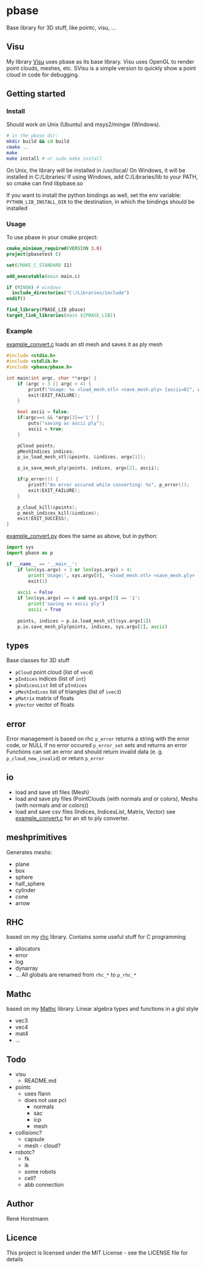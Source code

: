 # pbase
Base library for 3D stuff, like pointc, visu, ...


## Visu
My library [Visu](https://github.com/renehorstmann/Visu) uses pbase as its base library.
Visu uses OpenGL to render point clouds, meshes, etc.
SVisu is a simple version to quickly show a point cloud in code for debugging.


## Getting started

### Install
Should work on Unix (Ubuntu) and msys2/mingw (Windows).
```sh
# in the pbase dir:
mkdir build && cd build
cmake ..
make
make install # or sudo make install
```
On Unix, the library will be installed in /usr/local/
On Windows, it will be installed in C:/Libraries/
If using Windows, add C:/Libraries/lib to your PATH, so cmake can find libpbase.so

If you want to install the python bindings as well, set the env variable:
`PYTHON_LIB_INSTALL_DIR`
to the destination, in which the bindings should be installed

### Usage
To use pbase in your cmake project:
```cmake
cmake_minimum_required(VERSION 3.0)
project(pbasetest C)

set(CMAKE_C_STANDARD 11)

add_executable(main main.c)

if (MINGW) # windows
  include_directories("C:/Libraries/include")
endif()

find_library(PBASE_LIB pbase)
target_link_libraries(main ${PBASE_LIB})
```

### Example
[example_convert.c](tests/example_convert.c) loads an stl mesh and saves it as ply mesh
```c
#include <stdio.h>
#include <stdlib.h>
#include <pbase/pbase.h>

int main(int argc, char **argv) {
    if (argc < 3 || argc > 4) {
        printf("Usage: %s <load_mesh.stl> <save_mesh.ply> [ascii=0]", argv[0]);
        exit(EXIT_FAILURE);
    }

    bool ascii = false;
    if(argc==4 && *argv[3]=='1') {
        puts("saving as ascii ply");
        ascii = true;
    }

    pCloud points;
    pMeshIndices indices;
    p_io_load_mesh_stl(&points, &indices, argv[1]);

    p_io_save_mesh_ply(points, indices, argv[2], ascii);

    if(p_error()) {
        printf("An error occured while converting: %s", p_error());
        exit(EXIT_FAILURE);
    }

    p_cloud_kill(&points);
    p_mesh_indices_kill(&indices);
    exit(EXIT_SUCCESS);
}
```

[example_convert.py](python/example_convert.py) does the same as above, but in python:
```python
import sys
import pbase as p

if __name__ == '__main__':
    if len(sys.argv) < 3 or len(sys.argv) > 4:
        print('Usage:', sys.argv[0], '<load_mesh.stl> <save_mesh.ply> [ascii=0]')
        exit(1)
        
    ascii = False
    if len(sys.argv) == 4 and sys.argv[3] == '1':
        print('saving as ascii ply')
        ascii = True
        
    points, indices = p.io.load_mesh_stl(sys.argv[1])
    p.io.save_mesh_ply(points, indices, sys.argv[2], ascii)
```


## types
Base classes for 3D stuff
 - `pCloud` point cloud (list of `vec4`)
 - `pIndices` indices (list of `int`)
 - `pIndicesList` list of `pIndices`
 - `pMeshIndices` list of triangles (list of `ivec3`)
 - `pMatrix` matrix of floats
 - `pVector` vector of floats

## error
Error management is based on rhc
`p_error` returns a string with the error code, or NULL if no error occured
`p_error_set` sets and returns an error
Functions can set an error and should return invalid data (e. g. `p_cloud_new_invalid`) or return `p_error`

## io
 - load and save stl files (Mesh)
 - load and save ply files (PointClouds (with normals and or colors), Meshs (with normals and or colors))
 - load and save csv files (Indices, IndicesList, Matrix, Vector)
see [example_convert.c](tests/example_convert.c) for an stl to ply converter.

## meshprimitives
Generates meshs:
 - plane
 - box
 - sphere
 - half_sphere
 - cylinder
 - cone
 - arrow

## RHC
based on my [rhc](https://github.com/renehorstmann/rhc) library.
Contains some useful stuff for C programming
 - allocators
 - error
 - log
 - dynarray
 - ...
All globals are renamed from `rhc_*` to `p_rhc_*`

## Mathc
based on my [Mathc](https://github.com/renehorstmann/Mathc) library.
Linear algebra types and functions in a glsl style
 - vec3
 - vec4
 - mat4
 - ...


## Todo
- visu
  - README.md
- pointc
  - uses flann
  - does not use pcl
    - normals
    - sac
    - icp
    - mesh
- collisionc?
  - capsule
  - mesh - cloud?
- robotc?
  - fk
  - ik
  - some robots
  - cell?
  - abb connection

## Author

René Horstmann

## Licence

This project is licensed under the MIT License - see the LICENSE file for details

